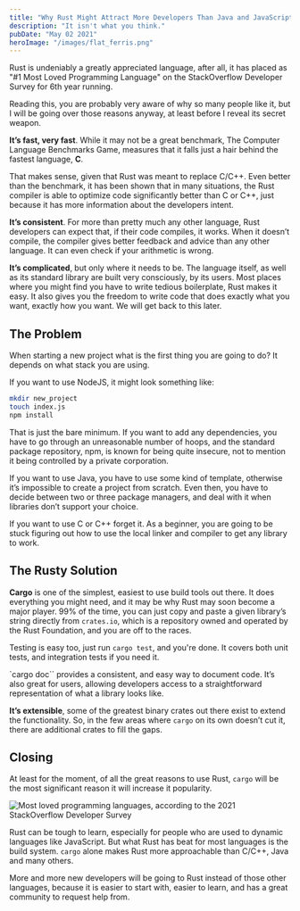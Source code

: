 ```yaml
---
title: "Why Rust Might Attract More Developers Than Java and JavaScript."
description: "It isn't what you think."
pubDate: "May 02 2021"
heroImage: "/images/flat_ferris.png"
---
```


Rust is undeniably a greatly appreciated language, after all, it has placed as "#1 Most Loved Programming Language" on the StackOverflow Developer Survey for 6th year running.

Reading this, you are probably very aware of why so many people like it, but I will be going over those reasons anyway, at least before I reveal its secret weapon.

**It’s fast, very fast**. While it may not be a great benchmark, The Computer Language Benchmarks Game, measures that it falls just a hair behind the fastest language, **C**.

That makes sense, given that Rust was meant to replace C/C++. Even better than the benchmark, it has been shown that in many situations, the Rust compiler is able to optimize code significantly better than C or C++, just because it has more information about the developers intent.

**It’s consistent**. For more than pretty much any other language, Rust developers can expect that, if their code compiles, it works. When it doesn’t compile, the compiler gives better feedback and advice than any other language. It can even check if your arithmetic is wrong.

**It’s complicated**, but only where it needs to be. The language itself, as well as its standard library are built very consciously, by its users. Most places where you might find you have to write tedious boilerplate, Rust makes it easy. It also gives you the freedom to write code that does exactly what you want, exactly how you want. We will get back to this later.

## The Problem

When starting a new project what is the first thing you are going to do? It depends on what stack you are using.

If you want to use NodeJS, it might look something like:

```bash
mkdir new_project
touch index.js
npm install
```

That is just the bare minimum. If you want to add any dependencies, you have to go through an unreasonable number of hoops, and the standard package repository, npm, is known for being quite insecure, not to mention it being controlled by a private corporation.

If you want to use Java, you have to use some kind of template, otherwise it’s impossible to create a project from scratch. Even then, you have to decide between two or three package managers, and deal with it when libraries don’t support your choice.

If you want to use C or C++ forget it. As a beginner, you are going to be stuck figuring out how to use the local linker and compiler to get any library to work.

## The Rusty Solution

**Cargo** is one of the simplest, easiest to use build tools out there. It does everything you might need, and it may be why Rust may soon become a major player. 99% of the time, you can just copy and paste a given library’s string directly from `crates.io`, which is a repository owned and operated by the Rust Foundation, and you are off to the races.

Testing is easy too, just run `cargo test`, and you're done. It covers both unit tests, and integration tests if you need it.

`cargo doc`` provides a consistent, and easy way to document code. It’s also great for users, allowing developers access to a straightforward representation of what a library looks like.

**It’s extensible**, some of the greatest binary crates out there exist to extend the functionality. So, in the few areas where `cargo` on its own doesn’t cut it, there are additional crates to fill the gaps.

## Closing

At least for the moment, of all the great reasons to use Rust, `cargo` will be the most significant reason it will increase it popularity.

![Most loved programming languages, according to the 2021 StackOverflow Developer Survey](/images/most_loved_stackoverflow_2021.png)

Rust can be tough to learn, especially for people who are used to dynamic languages like JavaScript. But what Rust has beat for most languages is the build system. `cargo` alone makes Rust more approachable than C/C++, Java and many others.

More and more new developers will be going to Rust instead of those other languages, because it is easier to start with, easier to learn, and has a great community to request help from.
